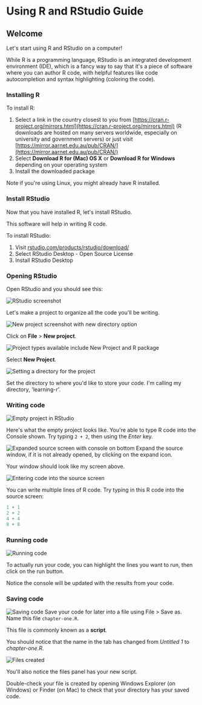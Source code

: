# Using R and RStudio Guide

## Welcome
Let's start using R and RStudio on a computer!

While R is a programming language, RStudio is an integrated development environment (IDE), which is a fancy way to say that it's a piece of software where you can author R code, with helpful features like code autocompletion and syntax highlighting (coloring the code).

### Installing R
To install R:

1. Select a link in the country closest to you from [https://cran.r-project.org/mirrors.html](https://cran.r-project.org/mirrors.html) (R downloads are hosted on many servers worldwide, especially on university and government servers) or just visit [https://mirror.aarnet.edu.au/pub/CRAN/](https://mirror.aarnet.edu.au/pub/CRAN/)
2. Select **Download R for (Mac) OS X**  or **Download R for Windows** depending on your operating system
3. Install the downloaded package

Note if you're using Linux, you might already have R installed.

### Install RStudio
Now that you have installed R, let's install RStudio.

This software will help in writing R code.

To install RStudio:
1. Visit [rstudio.com/products/rstudio/download/](https://www.rstudio.com/products/rstudio/download/)
2. Select RStudio Desktop - Open Source License
3. Install RStudio Desktop

### Opening RStudio
Open RStudio and you should see this:

![RStudio screenshot](images/rstudio.png)

Let's make a project to organize all the code you'll be writing.

![New project screenshot with new directory option](images/rstudio-new-project-1.png)

Click on **File** > **New project**.

![Project types available include New Project and R package](images/rstudio-new-project-2.png)

Select **New Project**.

![Setting a directory for the project](images/rstudio-new-project-3.png)

Set the directory to where you'd like to store your code. I'm calling my directory, 'learning-r'.

### Writing code
![Empty project in RStudio](images/rstudio-enter-code-1.png)

Here's what the empty project looks like. You're able to type R code into the Console shown. Try typing `2 + 2`, then using the *Enter* key. 

![Expanded source screen with console on bottom](images/rstudio-enter-code-2.png)
Expand the source window, if it is not already opened, by clicking on the expand icon.

Your window should look like my screen above.

![Entering code into the source screen](images/rstudio-enter-code-3.png)

You can write multiple lines of R code. Try typing in this R code into the source screen:

```r
1 + 1
2 + 2
4 + 4
8 + 8
```

### Running code
![Running code](images/rstudio-run-code.png)

To actually run your code, you can highlight the lines you want to run, then click on the run button.

Notice the console will be updated with the results from your code.

### Saving code
![Saving code](images/rstudio-save-code.png)
Save your code for later into a file using File > Save as. Name this file `chapter-one.R`.

This file is commonly known as a **script**.

You should notice that the name in the tab has changed from *Untitled 1* to *chapter-one.R*.

![Files created](images/rstudio-save-code-2.png)

You'll also notice the files panel has your new script.

Double-check your file is created by opening Windows Explorer (on Windows) or Finder (on Mac) to check that your directory has your saved code.